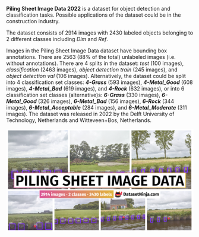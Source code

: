 **Piling Sheet Image Data 2022** is a dataset for object detection and classification tasks. Possible applications of the dataset could be in the construction industry. 

The dataset consists of 2914 images with 2430 labeled objects belonging to 2 different classes including *Dim* and *Ref*.

Images in the Piling Sheet Image Data dataset have bounding box annotations. There are 2563 (88% of the total) unlabeled images (i.e. without annotations). There are 4 splits in the dataset: *test* (100 images), *classification* (2463 images), *object detection train* (245 images), and *object detection val* (106 images). Alternatively, the dataset could be split into 4 classification set classes: ***4-Grass*** (593 images), ***4-Metal_Good*** (608 images), ***4-Metal_Bad*** (619 images), and ***4-Rock*** (632 images), or into 6 classification set classes (alternative)s: ***6-Grass*** (330 images), ***6-Metal_Good*** (326 images), ***6-Metal_Bad*** (156 images), ***6-Rock*** (344 images), ***6-Metal_Acceptable*** (284 images), and ***6-Metal_Moderate*** (311 images). The dataset was released in 2022 by the Delft University of Technology, Netherlands and Witteveen+Bos, Netherlands.

<img src="https://github.com/dataset-ninja/piling-sheet-image-data/raw/main/visualizations/poster.png">
